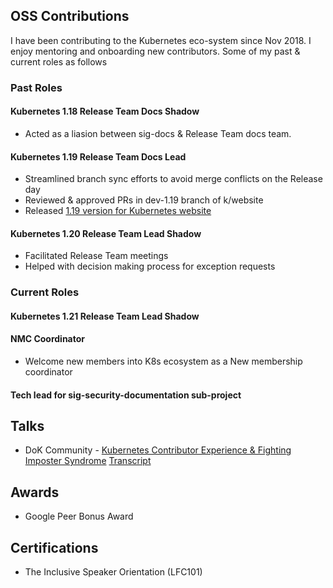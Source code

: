 ## OSS Contributions

I have been contributing to the Kubernetes eco-system since Nov 2018. I enjoy mentoring and onboarding new contributors. Some of my past & current roles as follows

### Past Roles
####	Kubernetes 1.18 Release Team Docs Shadow
- Acted as a liasion between sig-docs & Release Team docs team.

####	Kubernetes 1.19 Release Team Docs Lead
- Streamlined branch sync efforts to avoid merge conflicts on the Release day
- Reviewed & approved PRs in dev-1.19 branch of k/website
- Released [1.19 version for Kubernetes website](https://github.com/kubernetes/website/releases/tag/snapshot-initial-v1.19)

####	Kubernetes 1.20 Release Team Lead Shadow
- Facilitated Release Team meetings
- Helped with decision making process for exception requests

### Current Roles

#### Kubernetes 1.21 Release Team Lead Shadow

#### NMC Coordinator
-	Welcome new members into K8s ecosystem as a New membership coordinator 

#### Tech lead for sig-security-documentation sub-project

## Talks

- DoK Community - [Kubernetes Contributor Experience & Fighting Imposter Syndrome](https://www.youtube.com/watch?v=5Rxot4V0m50) [Transcript](https://dok.community/schedule/reca2xR19sH33QU5p/)

## Awards

-  Google Peer Bonus Award 

## Certifications

- The Inclusive Speaker Orientation (LFC101)

